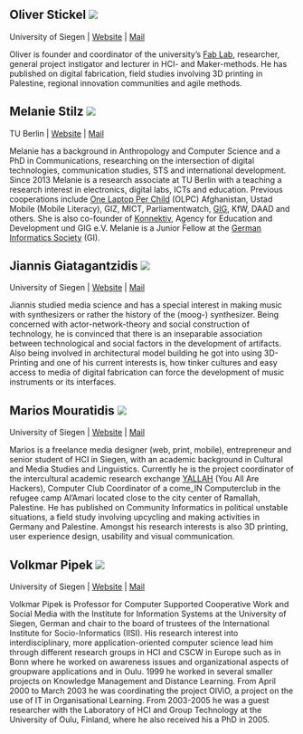 ## Oliver Stickel <img class="profilpicture" src="/images/os.jpg">
University of Siegen | [Website](http://www.cscw.uni-siegen.de/team/stickel/) | [Mail](mailto:oliver.stickel@uni-siegen.de)

Oliver is founder and coordinator of the university’s [Fab Lab](http://fablab-siegen.de/), researcher, general project instigator and lecturer in HCI- and Maker-methods. He has published on digital fabrication, field studies involving 3D printing in Palestine, regional innovation communities and agile methods.




## Melanie Stilz  <img class="profilpicture" src="https://www.technik.tu-berlin.de/fileadmin/_processed_/4/45/csm_M.Stilz_37e66b15ce.jpg">
TU Berlin | [Website](https://www.technik.tu-berlin.de/menue/team/dr_melanie_stilz/) | [Mail](mailto:Melanie.Stilz@tu-berlin.de)

Melanie has a background in Anthropology and Computer Science and a PhD in Communications, researching on the intersection of digital technologies, communication studies, STS and international development. Since 2013 Melanie is a research associate at TU Berlin with a teaching a research interest in electronics, digital labs, ICTs and education. Previous cooperations include [One Laptop Per Child](http://one.laptop.org/) (OLPC) Afghanistan, Ustad Mobile (Mobile Literacy), GIZ, MICT, Parliamentwatch, [GIG](http://www.globalinnovationgathering.com/), KfW, DAAD and others. She is also co-founder of [Konnektiv](https://konnektiv.de/), Agency for Education and Development und GIG e.V. Melanie is a Junior Fellow at the [German Informatics Society](https://www.gi.de/) (GI). 




## Jiannis Giatagantzidis  <img class="profilpicture" src="http://www.cscw.uni-siegen.de/wp-content/uploads/2016/09/Passbild_Jiannis-Giatagantzidis-233x300.png">
University of Siegen | [Website](http://www.cscw.uni-siegen.de/team/giatagantzidis/) | [Mail](mailto:jiannis.giatagantzidis@uni-siegen.de)

Jiannis studied media science and has a special interest in making music with synthesizers or rather the history of the (moog-) synthesizer. Being concerned with actor-network-theory and social construction of technology, he is convinced that there is an inseparable association between technological and social factors in the development of artifacts. Also being involved in architectural model building he got into using 3D-Printing and one of his current interests is, how tinker cultures and easy access to media of digital fabrication can force the development of music instruments or its interfaces. 



## Marios Mouratidis  <img class="profilpicture" src="/images/mm.jpg">
University of Siegen | [Website](http://empunkt.com/) | [Mail](mailto:marios.mouratidis@uni-siegen.de)

Marios is a freelance media designer (web, print, mobile), entrepreneur and senior student of HCI in Siegen, with an academic background in Cultural and Media Studies and Linguistics. Currently he is the project coordinator of the intercultural academic research exchange [YALLAH](http://yallah.exchange/) (You All Are Hackers), Computer Club Coordinator of a come_IN Computerclub in the refugee camp Al’Amari located close to the city center of Ramallah, Palestine. He has published on Community Informatics in political unstable situations, a field study involving upcycling and making activities in Germany and Palestine. Amongst his research interests is also 3D printing, user experience design, usability and visual communication.   



## Volkmar Pipek <img class="profilpicture" src="http://www.cscw.uni-siegen.de/wp-content/uploads/2016/05/volkmar-pipek-sm-1-150x150.jpg">
University of Siegen | [Website](http://www.cscw.uni-siegen.de/team/pipek/) | [Mail](mailto:volkmar.pipek@uni-siegen.de)

Volkmar Pipek is Professor for Computer Supported Cooperative Work and Social Media with the Institute for Information Systems at the University of Siegen, German and chair to the board of trustees of the International Institute for Socio-Informatics (IISI). His research interest into interdisciplinary, more application-oriented computer science lead him through different research groups in HCI and CSCW in Europe such as in Bonn where he worked on awareness issues and organizational aspects of groupware applications and in Oulu. 1999 he worked in several smaller projects on Knowledge Management and Distance Learning. From April 2000 to March 2003 he was coordinating the project OlViO, a project on the use of IT in Organisational Learning. From 2003-2005 he was a guest researcher with the Laboratory of HCI and Group Technology at the University of Oulu, Finland, where he also received his a PhD in 2005.
